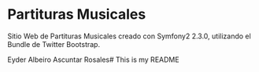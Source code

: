 Partituras Musicales
========================

Sitio Web de Partituras Musicales creado con Symfony2 2.3.0, utilizando el Bundle
de Twitter Bootstrap.

Eyder Albeiro Ascuntar Rosales# This is my README
